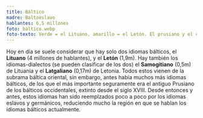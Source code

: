 ```yaml
---
title: Báltico
madre: Baltoeslavo
hablantes: 6,5 millones
foto: báltico.webp
foto-texto: Verde = el Lituano, amarillo = el Letón. El prusiano y el curonio son lenguas bálticas extintas.
---
```


Hoy en día se suele considerar que hay solo dos idiomas bálticos, el **Lituano** (4 millones de hablantes), y el **Letón** (1,9m). Hay también los idiomas-dialectos (se pueden clasificar de los dos) el **Samogitiano** (0,5m) de Lituania y el **Latgaliano** (0,17m) de Letonia. Todos estos vienen de la subrama báltica oriental, sin embargo, antes había muchos más idiomas bálticos, de los que el más importante seguramente era el antiguo Prusiano de los bálticos occidentales, extinto desde el siglo XVIII. Desde entonces y antes, estos idiomas han sido reemplzados poco a poco por los idiomas eslavos y germánicos, reduciendo mucho la región en que se hablan los idiomas bálticos actualmente.